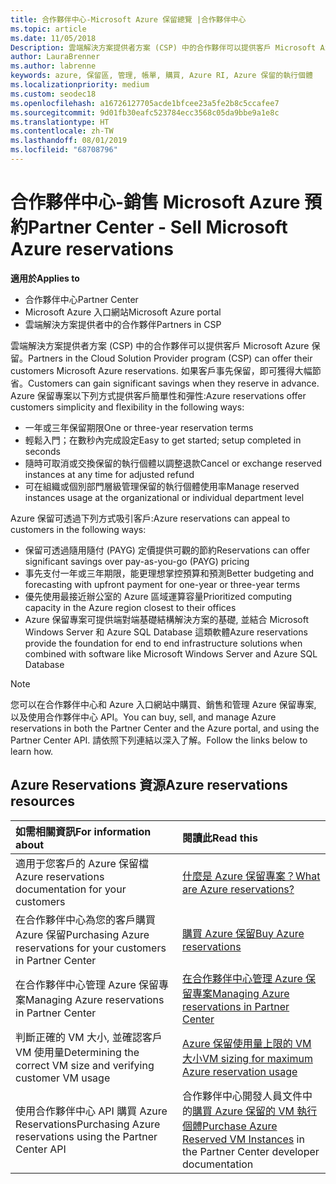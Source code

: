 ```yaml
---
title: 合作夥伴中心-Microsoft Azure 保留總覽 |合作夥伴中心
ms.topic: article
ms.date: 11/05/2018
Description: 雲端解決方案提供者方案 (CSP) 中的合作夥伴可以提供客戶 Microsoft Azure 保留。
author: LauraBrenner
ms.author: labrenne
keywords: azure, 保留區, 管理, 帳單, 購買, Azure RI, Azure 保留的執行個體
ms.localizationpriority: medium
ms.custom: seodec18
ms.openlocfilehash: a16726127705acde1bfcee23a5fe2b8c5ccafee7
ms.sourcegitcommit: 9d01fb30eafc523784ecc3568c05da9bbe9a1e8c
ms.translationtype: HT
ms.contentlocale: zh-TW
ms.lasthandoff: 08/01/2019
ms.locfileid: "68708796"
---
```

# <a name="partner-center---sell-microsoft-azure-reservations"></a><span data-ttu-id="f52cd-104">合作夥伴中心-銷售 Microsoft Azure 預約</span><span class="sxs-lookup"><span data-stu-id="f52cd-104">Partner Center - Sell Microsoft Azure reservations</span></span>

<!--Maggie, 12/7/18 - Added "Partner Center" to metadata title and H1 title as per Catherine Watson in bug #19868631-->

<span data-ttu-id="f52cd-105">**適用於**</span><span class="sxs-lookup"><span data-stu-id="f52cd-105">**Applies to**</span></span>

- <span data-ttu-id="f52cd-106">合作夥伴中心</span><span class="sxs-lookup"><span data-stu-id="f52cd-106">Partner Center</span></span>
- <span data-ttu-id="f52cd-107">Microsoft Azure 入口網站</span><span class="sxs-lookup"><span data-stu-id="f52cd-107">Microsoft Azure portal</span></span>
- <span data-ttu-id="f52cd-108">雲端解決方案提供者中的合作夥伴</span><span class="sxs-lookup"><span data-stu-id="f52cd-108">Partners in CSP</span></span>

<span data-ttu-id="f52cd-109">雲端解決方案提供者方案 (CSP) 中的合作夥伴可以提供客戶 Microsoft Azure 保留。</span><span class="sxs-lookup"><span data-stu-id="f52cd-109">Partners in the Cloud Solution Provider program (CSP) can offer their customers Microsoft Azure reservations.</span></span> <span data-ttu-id="f52cd-110">如果客戶事先保留，即可獲得大幅節省。</span><span class="sxs-lookup"><span data-stu-id="f52cd-110">Customers can gain significant savings when they reserve in advance.</span></span> <span data-ttu-id="f52cd-111">Azure 保留專案以下列方式提供客戶簡單性和彈性:</span><span class="sxs-lookup"><span data-stu-id="f52cd-111">Azure reservations offer customers simplicity and flexibility in the following ways:</span></span>

- <span data-ttu-id="f52cd-112">一年或三年保留期限</span><span class="sxs-lookup"><span data-stu-id="f52cd-112">One or three-year reservation terms</span></span>
- <span data-ttu-id="f52cd-113">輕鬆入門；在數秒內完成設定</span><span class="sxs-lookup"><span data-stu-id="f52cd-113">Easy to get started; setup completed in seconds</span></span>
- <span data-ttu-id="f52cd-114">隨時可取消或交換保留的執行個體以調整退款</span><span class="sxs-lookup"><span data-stu-id="f52cd-114">Cancel or exchange reserved instances at any time for adjusted refund</span></span>
- <span data-ttu-id="f52cd-115">可在組織或個別部門層級管理保留的執行個體使用率</span><span class="sxs-lookup"><span data-stu-id="f52cd-115">Manage reserved instances usage at the organizational or individual department level</span></span> 

<span data-ttu-id="f52cd-116">Azure 保留可透過下列方式吸引客戶:</span><span class="sxs-lookup"><span data-stu-id="f52cd-116">Azure reservations can appeal to customers in the following ways:</span></span>

- <span data-ttu-id="f52cd-117">保留可透過隨用隨付 (PAYG) 定價提供可觀的節約</span><span class="sxs-lookup"><span data-stu-id="f52cd-117">Reservations can offer significant savings over pay-as-you-go (PAYG) pricing</span></span>
- <span data-ttu-id="f52cd-118">事先支付一年或三年期限，能更理想掌控預算和預測</span><span class="sxs-lookup"><span data-stu-id="f52cd-118">Better budgeting and forecasting with upfront payment for one-year or three-year terms</span></span>
- <span data-ttu-id="f52cd-119">優先使用最接近辦公室的 Azure 區域運算容量</span><span class="sxs-lookup"><span data-stu-id="f52cd-119">Prioritized computing capacity in the Azure region closest to their offices</span></span>
- <span data-ttu-id="f52cd-120">Azure 保留專案可提供端對端基礎結構解決方案的基礎, 並結合 Microsoft Windows Server 和 Azure SQL Database 這類軟體</span><span class="sxs-lookup"><span data-stu-id="f52cd-120">Azure reservations provide the foundation for end to end infrastructure solutions when combined with software like Microsoft Windows Server and Azure SQL Database</span></span>

>[!NOTE]
> <span data-ttu-id="f52cd-121">您可以在合作夥伴中心和 Azure 入口網站中購買、銷售和管理 Azure 保留專案, 以及使用合作夥伴中心 API。</span><span class="sxs-lookup"><span data-stu-id="f52cd-121">You can buy, sell, and manage Azure reservations in both the Partner Center and the Azure portal, and using the Partner Center API.</span></span> <span data-ttu-id="f52cd-122">請依照下列連結以深入了解。</span><span class="sxs-lookup"><span data-stu-id="f52cd-122">Follow the links below to learn how.</span></span>

## <a name="azure-reservations-resources"></a><span data-ttu-id="f52cd-123">Azure Reservations 資源</span><span class="sxs-lookup"><span data-stu-id="f52cd-123">Azure reservations resources</span></span>

|<span data-ttu-id="f52cd-124">**如需相關資訊**</span><span class="sxs-lookup"><span data-stu-id="f52cd-124">**For information about**</span></span>   |<span data-ttu-id="f52cd-125">**閱讀此**</span><span class="sxs-lookup"><span data-stu-id="f52cd-125">**Read this**</span></span>    |
|:-----------------------------|:-----------------|
| <span data-ttu-id="f52cd-126">適用于您客戶的 Azure 保留檔</span><span class="sxs-lookup"><span data-stu-id="f52cd-126">Azure reservations documentation for your customers</span></span> | [<span data-ttu-id="f52cd-127">什麼是 Azure 保留專案？</span><span class="sxs-lookup"><span data-stu-id="f52cd-127">What are Azure reservations?</span></span>](https://docs.microsoft.com/azure/billing/billing-save-compute-costs-reservations)
|<span data-ttu-id="f52cd-128">在合作夥伴中心為您的客戶購買 Azure 保留</span><span class="sxs-lookup"><span data-stu-id="f52cd-128">Purchasing Azure reservations for your customers in Partner Center</span></span>   |[<span data-ttu-id="f52cd-129">購買 Azure 保留</span><span class="sxs-lookup"><span data-stu-id="f52cd-129">Buy Azure reservations</span></span>](azure-reservations-buying.md)
|<span data-ttu-id="f52cd-130">在合作夥伴中心管理 Azure 保留專案</span><span class="sxs-lookup"><span data-stu-id="f52cd-130">Managing Azure reservations in Partner Center</span></span> | [<span data-ttu-id="f52cd-131">在合作夥伴中心管理 Azure 保留專案</span><span class="sxs-lookup"><span data-stu-id="f52cd-131">Managing Azure reservations in Partner Center</span></span>](azure-reservations-manage.md)
|<span data-ttu-id="f52cd-132">判斷正確的 VM 大小, 並確認客戶 VM 使用量</span><span class="sxs-lookup"><span data-stu-id="f52cd-132">Determining the correct VM size and verifying customer VM usage</span></span>   |[<span data-ttu-id="f52cd-133">Azure 保留使用量上限的 VM 大小</span><span class="sxs-lookup"><span data-stu-id="f52cd-133">VM sizing for maximum Azure reservation usage</span></span>](azure-usage.md)   |
|<span data-ttu-id="f52cd-134">使用合作夥伴中心 API 購買 Azure Reservations</span><span class="sxs-lookup"><span data-stu-id="f52cd-134">Purchasing Azure reservations using the Partner Center API</span></span> | <span data-ttu-id="f52cd-135">合作夥伴中心開發人員文件中的[購買 Azure 保留的 VM 執行個體](https://docs.microsoft.com/partner-center/develop/purchase-azure-reservations)</span><span class="sxs-lookup"><span data-stu-id="f52cd-135">[Purchase Azure Reserved VM Instances](https://docs.microsoft.com/partner-center/develop/purchase-azure-reservations) in the Partner Center developer documentation</span></span>
